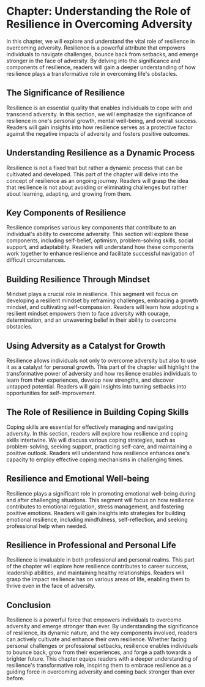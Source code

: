 Chapter: Understanding the Role of Resilience in Overcoming Adversity
=====================================================================

In this chapter, we will explore and understand the vital role of resilience in overcoming adversity. Resilience is a powerful attribute that empowers individuals to navigate challenges, bounce back from setbacks, and emerge stronger in the face of adversity. By delving into the significance and components of resilience, readers will gain a deeper understanding of how resilience plays a transformative role in overcoming life's obstacles.

**The Significance of Resilience**
----------------------------------

Resilience is an essential quality that enables individuals to cope with and transcend adversity. In this section, we will emphasize the significance of resilience in one's personal growth, mental well-being, and overall success. Readers will gain insights into how resilience serves as a protective factor against the negative impacts of adversity and fosters positive outcomes.

**Understanding Resilience as a Dynamic Process**
-------------------------------------------------

Resilience is not a fixed trait but rather a dynamic process that can be cultivated and developed. This part of the chapter will delve into the concept of resilience as an ongoing journey. Readers will grasp the idea that resilience is not about avoiding or eliminating challenges but rather about learning, adapting, and growing from them.

**Key Components of Resilience**
--------------------------------

Resilience comprises various key components that contribute to an individual's ability to overcome adversity. This section will explore these components, including self-belief, optimism, problem-solving skills, social support, and adaptability. Readers will understand how these components work together to enhance resilience and facilitate successful navigation of difficult circumstances.

**Building Resilience Through Mindset**
---------------------------------------

Mindset plays a crucial role in resilience. This segment will focus on developing a resilient mindset by reframing challenges, embracing a growth mindset, and cultivating self-compassion. Readers will learn how adopting a resilient mindset empowers them to face adversity with courage, determination, and an unwavering belief in their ability to overcome obstacles.

**Using Adversity as a Catalyst for Growth**
--------------------------------------------

Resilience allows individuals not only to overcome adversity but also to use it as a catalyst for personal growth. This part of the chapter will highlight the transformative power of adversity and how resilience enables individuals to learn from their experiences, develop new strengths, and discover untapped potential. Readers will gain insights into turning setbacks into opportunities for self-improvement.

**The Role of Resilience in Building Coping Skills**
----------------------------------------------------

Coping skills are essential for effectively managing and navigating adversity. In this section, readers will explore how resilience and coping skills intertwine. We will discuss various coping strategies, such as problem-solving, seeking support, practicing self-care, and maintaining a positive outlook. Readers will understand how resilience enhances one's capacity to employ effective coping mechanisms in challenging times.

**Resilience and Emotional Well-being**
---------------------------------------

Resilience plays a significant role in promoting emotional well-being during and after challenging situations. This segment will focus on how resilience contributes to emotional regulation, stress management, and fostering positive emotions. Readers will gain insights into strategies for building emotional resilience, including mindfulness, self-reflection, and seeking professional help when needed.

**Resilience in Professional and Personal Life**
------------------------------------------------

Resilience is invaluable in both professional and personal realms. This part of the chapter will explore how resilience contributes to career success, leadership abilities, and maintaining healthy relationships. Readers will grasp the impact resilience has on various areas of life, enabling them to thrive even in the face of adversity.

**Conclusion**
--------------

Resilience is a powerful force that empowers individuals to overcome adversity and emerge stronger than ever. By understanding the significance of resilience, its dynamic nature, and the key components involved, readers can actively cultivate and enhance their own resilience. Whether facing personal challenges or professional setbacks, resilience enables individuals to bounce back, grow from their experiences, and forge a path towards a brighter future. This chapter equips readers with a deeper understanding of resilience's transformative role, inspiring them to embrace resilience as a guiding force in overcoming adversity and coming back stronger than ever before.
